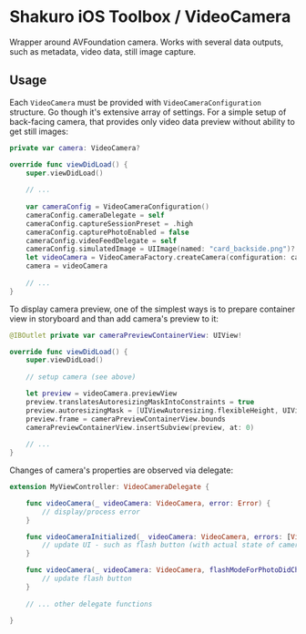# Shakuro iOS Toolbox / VideoCamera

Wrapper around AVFoundation camera. Works with several data outputs, such as metadata, video data, still image capture.

## Usage

Each `VideoCamera` must be provided with `VideoCameraConfiguration` structure. Go though it's extensive array of settings. For a simple setup of back-facing camera, that provides only video data preview without ability to get still images:

```swift
private var camera: VideoCamera?

override func viewDidLoad() {
    super.viewDidLoad()
    
    // ...
    
    var cameraConfig = VideoCameraConfiguration()
    cameraConfig.cameraDelegate = self
    cameraConfig.captureSessionPreset = .high
    cameraConfig.capturePhotoEnabled = false
    cameraConfig.videoFeedDelegate = self
    cameraConfig.simulatedImage = UIImage(named: "card_backside.png")?.cgImage
    let videoCamera = VideoCameraFactory.createCamera(configuration: cameraConfig)
    camera = videoCamera
    
    // ...
}
```

To display camera preview, one of the simplest ways is to prepare container view in storyboard and than add camera's preview to it:

```swift
@IBOutlet private var cameraPreviewContainerView: UIView!

override func viewDidLoad() {
    super.viewDidLoad()
    
    // setup camera (see above)

    let preview = videoCamera.previewView
    preview.translatesAutoresizingMaskIntoConstraints = true
    preview.autoresizingMask = [UIViewAutoresizing.flexibleHeight, UIViewAutoresizing.flexibleWidth]
    preview.frame = cameraPreviewContainerView.bounds
    cameraPreviewContainerView.insertSubview(preview, at: 0)
    
    // ...
}
```

Changes of camera's properties are observed via delegate:

```swift
extension MyViewController: VideoCameraDelegate {

    func videoCamera(_ videoCamera: VideoCamera, error: Error) {
        // display/process error
    }

    func videoCameraInitialized(_ videoCamera: VideoCamera, errors: [VideoCameraError]) {
        // update UI - such as flash button (with actual state of camera)
    }

    func videoCamera(_ videoCamera: VideoCamera, flashModeForPhotoDidChanged newValue: AVCaptureDevice.FlashMode) {
        // update flash button
    }
    
    // ... other delegate functions
    
}
```
